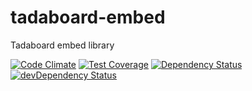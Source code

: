 # tadaboard-embed

Tadaboard embed library

[![Code Climate](https://codeclimate.com/github/visup/tadaboard-embed/badges/gpa.svg)](https://codeclimate.com/github/visup/tadaboard-embed)
[![Test Coverage](https://codeclimate.com/github/visup/tadaboard-embed/badges/coverage.svg)](https://codeclimate.com/github/visup/tadaboard-embed)
[![Dependency Status](https://david-dm.org/visup/tadaboard-embed.svg)](https://david-dm.org/visup/tadaboard-embed)
[![devDependency Status](https://david-dm.org/visup/tadaboard-embed/dev-status.svg)](https://david-dm.org/visup/tadaboard-embed#info=devDependencies)
